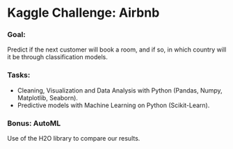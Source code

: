 # Kaggle Challenge: Airbnb

### Goal:
Predict if the next customer will book a room, and if so, in which country will it be through classification models.

### Tasks:
- Cleaning, Visualization and Data Analysis with Python (Pandas, Numpy, Matplotlib, Seaborn).
- Predictive models with Machine Learning on Python (Scikit-Learn).

### Bonus: AutoML
Use of the H2O library to compare our results.
